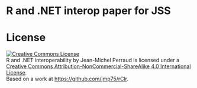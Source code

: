 R and .NET interop paper for JSS
============


# License

<p>
<a rel="license" href="http://creativecommons.org/licenses/by-nc-sa/4.0/"><img alt="Creative Commons License" style="border-width:0" src="https://i.creativecommons.org/l/by-nc-sa/4.0/88x31.png" /></a><br /><span xmlns:dct="http://purl.org/dc/terms/" property="dct:title">R and .NET interoperability</span> by <span xmlns:cc="http://creativecommons.org/ns#" property="cc:attributionName">Jean-Michel Perraud</span> is licensed under a <a rel="license" href="http://creativecommons.org/licenses/by-nc-sa/4.0/">Creative Commons Attribution-NonCommercial-ShareAlike 4.0 International License</a>.<br />Based on a work at <a xmlns:dct="http://purl.org/dc/terms/" href="https://github.com/jmp75/rClr" rel="dct:source">https://github.com/jmp75/rClr</a>.
</p>

